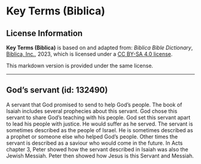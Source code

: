 # Key Terms (Biblica)

## License Information

**Key Terms (Biblica)** is based on and adapted from: _Biblica Bible Dictionary_, [Biblica, Inc.](https://www.biblica.com/), 2023, which is licensed under a [CC BY-SA 4.0 license](https://creativecommons.org/licenses/by-sa/4.0/legalcode.en).

This markdown version is provided under the same license.



--------------------------------

## God’s servant (id: 132490)

A servant that God promised to send to help God’s people. The book of Isaiah includes several prophecies about this servant. God chose this servant to share God’s teaching with his people. God set this servant apart to lead his people with justice. He would suffer as he served. The servant is sometimes described as the people of Israel. He is sometimes described as a prophet or someone else who helped God’s people. Other times the servant is described as a saviour who would come in the future. In Acts chapter 3, Peter showed how the servant described in Isaiah was also the Jewish Messiah. Peter then showed how Jesus is this Servant and Messiah.


